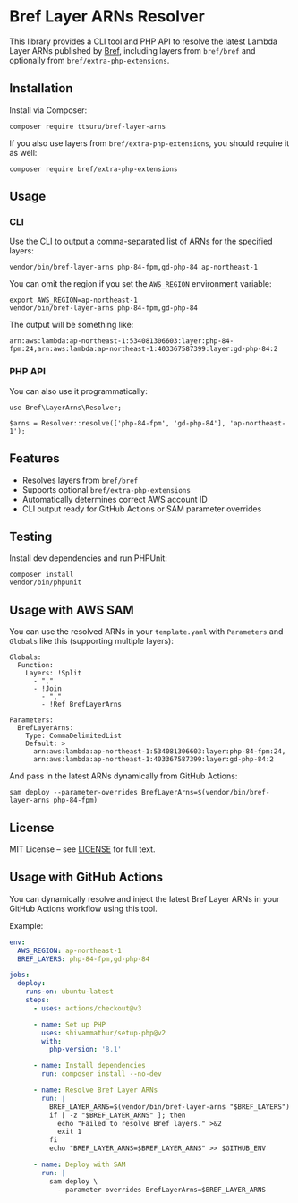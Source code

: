 # Bref Layer ARNs Resolver

This library provides a CLI tool and PHP API to resolve the latest Lambda Layer ARNs published by [Bref](https://bref.sh), including layers from `bref/bref` and optionally from `bref/extra-php-extensions`.

## Installation

Install via Composer:

```
composer require ttsuru/bref-layer-arns
```

If you also use layers from `bref/extra-php-extensions`, you should require it as well:

```
composer require bref/extra-php-extensions
```

## Usage

### CLI

Use the CLI to output a comma-separated list of ARNs for the specified layers:

```
vendor/bin/bref-layer-arns php-84-fpm,gd-php-84 ap-northeast-1
```

You can omit the region if you set the `AWS_REGION` environment variable:

```
export AWS_REGION=ap-northeast-1
vendor/bin/bref-layer-arns php-84-fpm,gd-php-84
```

The output will be something like:

```
arn:aws:lambda:ap-northeast-1:534081306603:layer:php-84-fpm:24,arn:aws:lambda:ap-northeast-1:403367587399:layer:gd-php-84:2
```

### PHP API

You can also use it programmatically:

```
use Bref\LayerArns\Resolver;

$arns = Resolver::resolve(['php-84-fpm', 'gd-php-84'], 'ap-northeast-1');
```

## Features

- Resolves layers from `bref/bref`
- Supports optional `bref/extra-php-extensions`
- Automatically determines correct AWS account ID
- CLI output ready for GitHub Actions or SAM parameter overrides

## Testing

Install dev dependencies and run PHPUnit:

```
composer install
vendor/bin/phpunit
```

## Usage with AWS SAM


You can use the resolved ARNs in your `template.yaml` with `Parameters` and `Globals` like this (supporting multiple layers):

```
Globals:
  Function:
    Layers: !Split
      - ","
      - !Join
        - ","
        - !Ref BrefLayerArns

Parameters:
  BrefLayerArns:
    Type: CommaDelimitedList
    Default: >
      arn:aws:lambda:ap-northeast-1:534081306603:layer:php-84-fpm:24,
      arn:aws:lambda:ap-northeast-1:403367587399:layer:gd-php-84:2
```

And pass in the latest ARNs dynamically from GitHub Actions:

```
sam deploy --parameter-overrides BrefLayerArns=$(vendor/bin/bref-layer-arns php-84-fpm)
```

## License

MIT License – see [LICENSE](LICENSE) for full text.

## Usage with GitHub Actions

You can dynamically resolve and inject the latest Bref Layer ARNs in your GitHub Actions workflow using this tool.

Example:

```yaml
env:
  AWS_REGION: ap-northeast-1
  BREF_LAYERS: php-84-fpm,gd-php-84

jobs:
  deploy:
    runs-on: ubuntu-latest
    steps:
      - uses: actions/checkout@v3

      - name: Set up PHP
        uses: shivammathur/setup-php@v2
        with:
          php-version: '8.1'

      - name: Install dependencies
        run: composer install --no-dev

      - name: Resolve Bref Layer ARNs
        run: |
          BREF_LAYER_ARNS=$(vendor/bin/bref-layer-arns "$BREF_LAYERS")
          if [ -z "$BREF_LAYER_ARNS" ]; then
            echo "Failed to resolve Bref layers." >&2
            exit 1
          fi
          echo "BREF_LAYER_ARNS=$BREF_LAYER_ARNS" >> $GITHUB_ENV

      - name: Deploy with SAM
        run: |
          sam deploy \
            --parameter-overrides BrefLayerArns=$BREF_LAYER_ARNS
```
